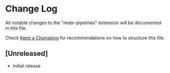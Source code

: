 # Change Log

All notable changes to the "mobr-pipelines" extension will be documented in this file.

Check [Keep a Changelog](http://keepachangelog.com/) for recommendations on how to structure this file.

## [Unreleased]

- Initial release